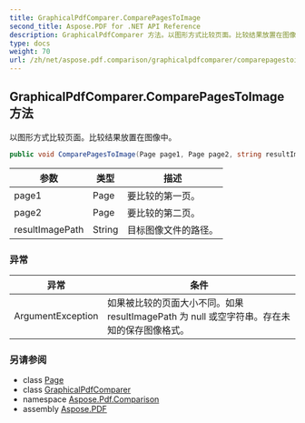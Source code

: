 ```yaml
---
title: GraphicalPdfComparer.ComparePagesToImage
second_title: Aspose.PDF for .NET API Reference
description: GraphicalPdfComparer 方法。以图形方式比较页面。比较结果放置在图像中
type: docs
weight: 70
url: /zh/net/aspose.pdf.comparison/graphicalpdfcomparer/comparepagestoimage/
---
```

## GraphicalPdfComparer.ComparePagesToImage 方法

以图形方式比较页面。比较结果放置在图像中。

```csharp
public void ComparePagesToImage(Page page1, Page page2, string resultImagePath)
```

| 参数 | 类型 | 描述 |
| --- | --- | --- |
| page1 | Page | 要比较的第一页。 |
| page2 | Page | 要比较的第二页。 |
| resultImagePath | String | 目标图像文件的路径。 |

### 异常

| 异常 | 条件 |
| --- | --- |
| ArgumentException | 如果被比较的页面大小不同。如果 resultImagePath 为 null 或空字符串。存在未知的保存图像格式。 |

### 另请参阅

* class [Page](../../../aspose.pdf/page/)
* class [GraphicalPdfComparer](../)
* namespace [Aspose.Pdf.Comparison](../../../aspose.pdf.comparison/)
* assembly [Aspose.PDF](../../../)